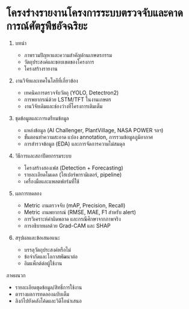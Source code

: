 # โครงร่างรายงานโครงการระบบตรวจจับและคาดการณ์ศัตรูพืชอัจฉริยะ

1. บทนำ
   - ภาพรวมปัญหาและความสำคัญด้านเกษตรกรรม
   - วัตถุประสงค์และขอบเขตของโครงการ
   - โครงสร้างรายงาน

2. งานวิจัยและเทคโนโลยีที่เกี่ยวข้อง
   - เทคนิคการตรวจจับวัตถุ (YOLO, Detectron2)
   - การพยากรณ์ด้วย LSTM/TFT ในงานเกษตร
   - งานวิจัยเดิมและช่องว่างที่โครงการเติมเต็ม

3. ชุดข้อมูลและการเตรียมข้อมูล
   - แหล่งข้อมูล (AI Challenger, PlantVillage, NASA POWER ฯลฯ)
   - ขั้นตอนทำความสะอาด แปลง annotation, การรวมข้อมูลภูมิอากาศ
   - การสำรวจข้อมูล (EDA) และการจัดการความไม่สมดุล

4. วิธีการและสถาปัตยกรรมระบบ
   - โครงสร้างสองเฟส (Detection + Forecasting)
   - รายละเอียดโมเดล (ไฮเปอร์พารามิเตอร์, pipeline)
   - เครื่องมือและแพลตฟอร์มที่ใช้

5. ผลการทดลอง
   - Metric งานตรวจจับ (mAP, Precision, Recall)
   - Metric งานพยากรณ์ (RMSE, MAE, F1 สำหรับ alert)
   - การวิเคราะห์ค่าผิดพลาด และกรณีศึกษาจากภาพจริง
   - การอธิบายผลด้วย Grad-CAM และ SHAP

6. สรุปผลและข้อเสนอแนะ
   - บรรลุวัตถุประสงค์หรือไม่
   - ข้อจำกัดและโอกาสพัฒนาต่อ
   - อิมแพ็กต์ต่อผู้ใช้งาน

ภาคผนวก
- รายละเอียดชุดข้อมูล/สิทธิ์การใช้งาน
- ตารางผลการทดลองฉบับเต็ม
- ลิงก์ไปยังคลังโค้ดและวิดีโอนำเสนอ
